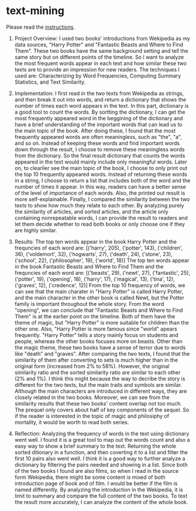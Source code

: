 # text-mining

Please read the [instructions](instructions.md).

1. Project Overview:
I used two books' introductions from Wekipedia as my data sources, "Harry Potter" and "Fantastic Beasts and Where to Find Them". These two books have the same background setting and tell the same story but on different points of the timeline. So I want to analyze the most frequent words appear in each text and how similar these two texts are to provide an impression for new readers. The techniques I used are: Characterizing by Word Frequencies, Computing Summary Statistics, and Text Similarity.

2. Implementation:
I first read in the two texts from Wekipedia as strings, and then break it out into words, and return a dictionary that shows the number of times each word appears in the text. In this part, dictionary is a good tool to count the words. By sortting the dictionary, I can get the most frequently appeared word in the beggining of the dictionary and have a brief understanding of the important words that can lead us to the main topic of the book. 
After doing these, I found that the most frequently appeared words are often meaningless, such as "the", "a", and so on. Instead of keeping these words and find important words down through the result, I choose to remove these meaningless words from the dictionary. So the final result dictionary that counts the words appeared in the text would mainly include only meaningful words. 
Later on, to clearlier see the main topic of the book, I choose to only print out the top 10 frequently appeared words. Instead of returning these words in a string, I choose to return a list that includes both of the word and the number of times it appear. In this way, readers can have a better sense of the level of importance of each words. Also, the printed out result is more self-explainable. 
Finally, I compared the similarity between the two texts to show how much they relate to each other. By analyzing purely the similarity of articles, and sorted articles, and the article only containing nonrepeatable words, I can provide the result to readers and let them decide whether to read both books or only choose one if they are highly similar. 

3. Results:
The top ten words appear in the book Harry Potter and the frequncies of each word are: [('harry', 205), ('potter', 143), ('children', 36), ('voldemort', 32), ('hogwarts', 27), ('death', 24), ('stone', 23), ('school', 22), ('philosopher', 19), ('world', 18)]
The top ten words appear in the book Fantastic Beasts and Where to Find Them and the frequncies of each word are: [('beasts', 29), ('newt', 27), ('fantastic', 25), ('potter', 19), ('opening', 18), ('harry', 17), ('magical', 13), ('tina', 12), ('graves', 
12), ('credence', 12)]
From the top 10 frequency of words, we can see that the main charater in "Harry Potter" is called Harry Potter, and the main character in the other book is called Newt, but the Potter family is important throughout the whole story. From the word "opening", we can conclude that "Fantastic Beasts and Where to Find Them" is at the earlier point on the timeline. Both of them have the theme of magic, but "Harry Potter" is more suitable for children than the other one. Also, "Harry Potter is more famous since "world" apears frequently. "Harry Potter" tells a story mainly focus on students and people, whereas the other books focuses more on beasts. Other than the magic theme, these two books have a sense of terror due to words like "death" and "graves".
After comparing the two texts, I found that the similarity of them after converting to sets is much higher than in the original form (increased from 2% to 58%). However, the original similarity ratio and the sorted similarity ratio are similar to each other (2% and 1%). I think this might because the way to decribe the story is different for the two texts, but the main traits and symbols are similar. Although the main characters are introduced in different ways, they are closely related in the two books. 
Moreover, we can see from the similarity results that these two books' content overlap not too much. The prequel only covers about half of key components of the sequel. So if the reader is interested in the topic of magic and philosiphy of mortality, it would be worth to read both series. 

4. Reflection:
Analyzing the frequency of words in the text using dictionary went well. I found it is a great tool to map out the words count and also a easy way to show a brief summary to the text. Returning the whole sorted ditionary in a function, and then coverting it to a list and filter the first 10 pairs also went well. I think it is a good way to further analyze a dictionary by filtering the pairs needed and showing in a list. Since both of the two books I found are also films, so when I read in the source form Wekipedia, there might be some content is mixed of both introduction page of book and of film. I would be better if the film is named differently. By analyzing the introduction in the Wekipedia, it is limit to summary and compare the full content of the two books. To text the result more accurately, I can analyze the content of the whole book. 